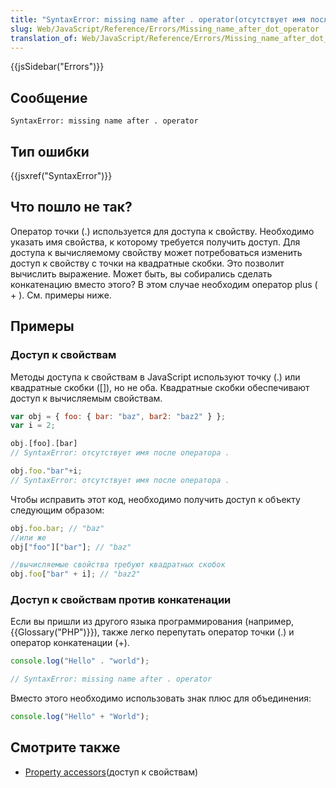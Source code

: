 ```yaml
---
title: "SyntaxError: missing name after . operator(отсутствует имя после. оператора)"
slug: Web/JavaScript/Reference/Errors/Missing_name_after_dot_operator
translation_of: Web/JavaScript/Reference/Errors/Missing_name_after_dot_operator
---
```


{{jsSidebar("Errors")}}

## Сообщение

```
SyntaxError: missing name after . operator
```

## Тип ошибки

{{jsxref("SyntaxError")}}

## Что пошло не так?

Оператор точки (.) используется для доступа к свойству. Необходимо указать имя свойства, к которому требуется получить доступ. Для доступа к вычисляемому свойству может потребоваться изменить доступ к свойству с точки на квадратные скобки. Это позволит вычислить выражение. Может быть, вы собирались сделать конкатенацию вместо этого? В этом случае необходим оператор plus ( + ). См. примеры ниже.

## Примеры

### Доступ к свойствам

Методы доступа к свойствам в JavaScript используют точку (.) или квадратные скобки (\[]), но не оба. Квадратные скобки обеспечивают доступ к вычисляемым свойствам.

```js example-bad
var obj = { foo: { bar: "baz", bar2: "baz2" } };
var i = 2;

obj.[foo].[bar]
// SyntaxError: отсутствует имя после оператора .

obj.foo."bar"+i;
// SyntaxError: отсутствует имя после оператора .
```

Чтобы исправить этот код, необходимо получить доступ к объекту следующим образом:

```js example-good
obj.foo.bar; // "baz"
//или же
obj["foo"]["bar"]; // "baz"

//вычисляемые свойства требуют квадратных скобок
obj.foo["bar" + i]; // "baz2"
```

### Доступ к свойствам против конкатенации

Если вы пришли из другого языка программирования (например, {{Glossary("PHP")}}), также легко перепутать оператор точки (.) и оператор конкатенации (+).

```js example-bad
console.log("Hello" . "world");

// SyntaxError: missing name after . operator
```

Вместо этого необходимо использовать знак плюс для объединения:

```js example-good
console.log("Hello" + "World");
```

## Смотрите также

- [Property accessors](/ru/docs/Web/JavaScript/Reference/Operators/Property_Accessors)(доступ к свойствам)
